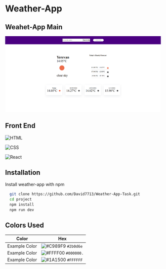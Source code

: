 
# Weather-App



  ## Weahet-App Main
![App Screenshot](https://github.com/David7713/Weather-App-Task/blob/main/src/assets/Screenshots/Screenshot_2.png?raw=true)


## Front End

![HTML](https://img.shields.io/badge/-HTML-orange?logo=html5&logoColor=white)

![CSS](https://img.shields.io/badge/-CSS-blue?logo=css3&logoColor=white)

![React](https://img.shields.io/badge/-React-blue?logo=react&logoColor=white)


## Installation

Install weather-app with npm

```bash
  git clone https://github.com/David7713/Weather-App-Task.git
  cd project
  npm install
  npm run dev

```
    
## Colors Used

| Color         | Hex                                                                |
| ------------- | ------------------------------------------------------------------ |
| Example Color | ![#C989F9](https://via.placeholder.com/10/2b0d6e?text=+) `#2b0d6e` |
| Example Color | ![#FFFF00](https://via.placeholder.com/10/000000.?text=+) `#000000.`|
| Example Color | ![#1A1500](https://via.placeholder.com/10/FFFFFF?text=+) `#FFFFFF` |







